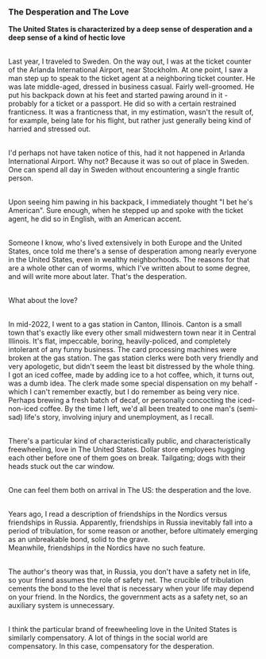 ### The Desperation and The Love

<b>The United States is characterized by a deep sense of desperation and a deep sense of a kind of hectic love</b><br/><br/>

Last year, I traveled to Sweden. On the way out, I was at the ticket counter of the Arlanda International Airport, near Stockholm.
At one point, I saw a man step up to speak to the ticket agent at a neighboring ticket counter.
He was late middle-aged, dressed in business casual. Fairly well-groomed.
He put his backpack down at his feet and started pawing around in it - probably for a ticket or a passport.
He did so with a certain restrained franticness.
It was a franticness that, in my estimation, wasn't the result of, for example, being late for his flight, but rather just generally being kind of harried and stressed out.</br></br>

I'd perhaps not have taken notice of this, had it not happened in Arlanda International Airport.
Why not? Because it was so out of place in Sweden. One can spend all day in Sweden without encountering a single frantic person.<br/><br/>

Upon seeing him pawing in his backpack, I immediately thought "I bet he's American".
Sure enough, when he stepped up and spoke with the ticket agent, he did so in English, with an American accent.<br/><br/>

Someone I know, who's lived extensively in both Europe and the United States, once told me there's a sense of desperation among nearly everyone in the United States, even in wealthy neighborhoods. 
The reasons for that are a whole other can of worms, which I've written about to some degree, and will write more about later.
That's the desperation.<br/><br/>

What about the love?<br/><br/>

In mid-2022, I went to a gas station in Canton, Illinois. Canton is a small town that's exactly like every other small midwestern town near it in Central Illinois.
It's flat, impeccable, boring, heavily-policed, and completely intolerant of any funny business.
The card processing machines were broken at the gas station.
The gas station clerks were both very friendly and very apologetic, but didn't seem the least bit distressed by the whole thing.
I got an iced coffee, made by adding ice to a hot coffee, which, it turns out, was a dumb idea.
The clerk made some special dispensation on my behalf - which I can't remember exactly, but I do remember as being very nice.
Perhaps brewing a fresh batch of decaf, or personally concocting the iced-non-iced coffee.
By the time I left, we'd all been treated to one man's (semi-sad) life's story, involving injury and unemployment, as I recall.<br/><br/>

There's a particular kind of characteristically public, and characteristically freewheeling, love in The United States.
Dollar store employees hugging each other before one of them goes on break.
Tailgating; dogs with their heads stuck out the car window.<br/><br/>

One can feel them both on arrival in The US: the desperation and the love.<br/><br/>

Years ago, I read a description of friendships in the Nordics versus friendships in Russia.
Apparently, friendships in Russia inevitably fall into a period of tribulation, for some reason or another, before ultimately emerging as an unbreakable bond, solid to the grave.  
Meanwhile, friendships in the Nordics have no such feature.<br/><br/>

The author's theory was that, in Russia, you don't have a safety net in life, so your friend assumes the role of safety net.
The crucible of tribulation cements the bond to the level that is necessary when your life may depend on your friend.
In the Nordics, the government acts as a safety net, so an auxiliary system is unnecessary.<br/><br/>

I think the particular brand of freewheeling love in the United States is similarly compensatory.
A lot of things in the social world are compensatory.
In this case, compensatory for the desperation.
